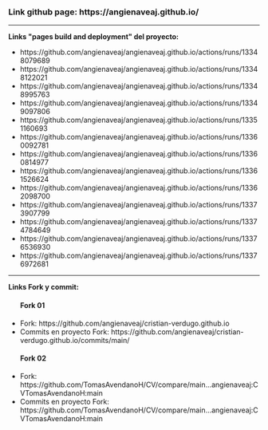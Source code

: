 <h3><strong>Link github page:</strong> https://angienaveaj.github.io/</h3>
<hr>
<strong>Links "pages build and deployment" del proyecto:</strong>
<ul>
  <li>https://github.com/angienaveaj/angienaveaj.github.io/actions/runs/13348079689</li>
  <li>https://github.com/angienaveaj/angienaveaj.github.io/actions/runs/13348122021</li>
  <li>https://github.com/angienaveaj/angienaveaj.github.io/actions/runs/13348995763</li>
  <li>https://github.com/angienaveaj/angienaveaj.github.io/actions/runs/13349097806</li>
  <li>https://github.com/angienaveaj/angienaveaj.github.io/actions/runs/13351160693</li>
  <li>https://github.com/angienaveaj/angienaveaj.github.io/actions/runs/13360092781</li>
  <li>https://github.com/angienaveaj/angienaveaj.github.io/actions/runs/13360814977</li>
  <li>https://github.com/angienaveaj/angienaveaj.github.io/actions/runs/13361526624</li>
  <li>https://github.com/angienaveaj/angienaveaj.github.io/actions/runs/13362098700</li>
  <li>https://github.com/angienaveaj/angienaveaj.github.io/actions/runs/13373907799</li>
  <li>https://github.com/angienaveaj/angienaveaj.github.io/actions/runs/13374784649</li>
  <li>https://github.com/angienaveaj/angienaveaj.github.io/actions/runs/13376536930</li>
  <li>https://github.com/angienaveaj/angienaveaj.github.io/actions/runs/13376972681</li>
</ul>
<hr>
<strong>Links Fork y commit:</strong>
<ul>
  <h4>Fork 01</h4>
  <li>Fork: https://github.com/angienaveaj/cristian-verdugo.github.io</li>
  <li>Commits en proyecto Fork: https://github.com/angienaveaj/cristian-verdugo.github.io/commits/main/</li>
</ul>

<ul>
  <h4>Fork 02</h4>
  <li>Fork: https://github.com/TomasAvendanoH/CV/compare/main...angienaveaj:CVTomasAvendanoH:main</li>
  <li>Commits en proyecto Fork: https://github.com/TomasAvendanoH/CV/compare/main...angienaveaj:CVTomasAvendanoH:main</li>
</ul>











